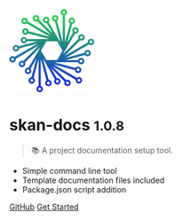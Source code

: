 <img src='./skan.png' height='150' />

# skan-docs <small>1.0.8</small>

> :books: A project documentation setup tool.

* Simple command line tool
* Template documentation files included
* Package.json script addition

[GitHub](https://github.com/skan-io/skan-docs/)
[Get Started](#skan-docs)

